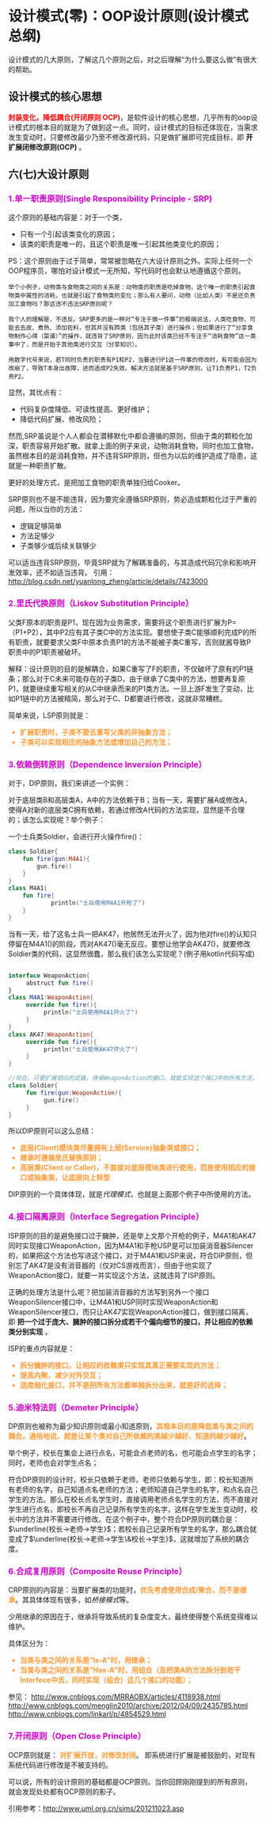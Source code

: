 ﻿# 设计模式(零)：OOP设计原则(设计模式总纲)

设计模式的几大原则，了解这几个原则之后，对之后理解“为什么要这么做”有很大的帮助。

## 设计模式的核心思想

__<span style="color:#FF0000">封装变化，降低耦合(开闭原则 OCP)</span>__，是软件设计的核心思想，几乎所有的oop设计模式的根本目的就是为了做到这一点。同时，设计模式的目标还体现在，当需求发生变动时，只要修改最少乃至不修改源代码，只是做扩展即可完成目标，即 __开扩展闭修改原则(OCP)__ 。

## 六(七)大设计原则

### <span style="color:#cc00cc"> 1.单一职责原则(Single Responsibility Principle - SRP)</span>

这个原则的基础内容是：对于一个类，

- 只有一个引起该类变化的原因；
- 该类的职责是唯一的，且这个职责是唯一引起其他类变化的原因；

PS：这个原则由于过于简单，常常被忽略在六大设计原则之外。实际上任何一个OOP程序员，哪怕对设计模式一无所知，写代码时也会默认地遵循这个原则。

```example
举个小例子，动物类与食物类之间的关系是：动物类的职责是吃掉食物，这个唯一的职责引起食物类中属性的消耗，也就是引起了食物类的变化；那么有人要问，动物（比如人类）不是还负责加工食物吗？那这违不违法SRP原则呢？

我个人的理解是，不违反。SRP更多的是一种对“专注于做一件事”的极端说法，人类吃食物，可能去去皮、煮熟、添加佐料，但其并没有跨类（包括其子类）进行操作；但如果进行了“分享食物制作心得（菜谱）”的操作，就违背了SRP原则，因为此时该类已经不专注于“消耗食物”这一类事中了，而是开始于其他类进行交互（分享知识）。

用数字代号来说，若T同时负责的职责有P1和P2，当要进行P1这一件事的修改时，有可能会因为改崩了，导致T本身出故障，进而造成P2失效。解决方法就是基于SRP原则，让T1负责P1，T2负责P2。
```

显然，其优点有：

- 代码复杂度降低、可读性提高、更好维护；
- 降低代码扩展、修改风险；

然而,SRP虽说是个人人都会在潜移默化中都会遵循的原则，但由于类的颗粒化加深，职责容易开始扩散。就拿上面的例子来说，动物消耗食物，同时也加工食物，虽然根本目的是消耗食物，并不违背SRP原则，但也为以后的维护造成了隐患，这就是一种职责扩散。

更好的处理方式，是把加工食物的职责单独归给Cooker。

SRP原则也不是不能违背，因为要完全遵循SRP原则，势必造成颗粒化过于严重的问题，所以当你的方法：

- 逻辑足够简单
- 方法足够少
- 子类够少或后续关联够少

可以适当违背SRP原则，毕竟SRP就为了解耦准备的，与其造成代码冗余和影响开发效率，还不如适当违背。
引用：<http://blog.csdn.net/yuanlong_zheng/article/details/7423000>

### <span style="color:#cc00cc"> 2.里氏代换原则（Liskov Substitution Principle）</span>

父类F原本的职责是P1，现在因为业务需求，需要将这个职责进行扩展为P=（P1+P2），其中P2应有其子类C中的方法实现。要想使子类C能够顺利完成P的所有职责，就要要求父类F中原本负责P1的方法不能被子类C重写，否则就酱导致P职责中的P1职责被破坏。

解释：设计原则的目的是解耦合，如果C重写了F的职责，不仅破坏了原有的P1链条；那么对于C未来可能存在的子类D，由于继承了C类中的方法，想要再复原P1，就要继续重写相关的从C中继承而来的P1类方法。一旦上游F发生了变动，比如P1链中的方法被精简，那么对于C、D都要进行修改，这就非常糟糕。

简单来说，LSP原则就是：

<span style="color: #ff9933;font-weight: bold;">

- 扩展职责时，子类不要去重写父类的非抽象方法；
- 子类可以实现相应的抽象方法或增加自己的方法；

</span>

### <span style="color:#cc00cc"> 3.依赖倒转原则（Dependence Inversion Principle） </span>

对于，DIP原则，我们来讲述一个实例：

对于底层类B和高层类A，A中的方法依赖于B；当有一天，需要扩展A或修改A，使得A对新的底层类C拥有依赖，若通过修改A代码的方法实现，显然是不合理的；该怎么实现呢？举个例子：

一个士兵类Soldier，会进行开火操作fire()：

```kotlin
class Soldier{
    fun fire(gun:M4A1){
        gun.fire()
    }
}
class M4A1{
    fun fire{
            println("士兵使用M4A1开枪了")
    }
}
```

当有一天，给了这名士兵一把AK47，他居然无法开火了，因为他对fire()的认知只停留在M4A1()的阶段，而对AK47()毫无反应。要想让他学会AK47()，就要修改Soldier类的代码，这显然很蠢，那么我们该怎么实现呢？(例子用kotlin代码写成) 

```kotlin

interface WeaponAction{
     abstruct fun fire()
}
class M4A1:WeaponAction{
     override fun fire(){
          println("士兵使用M4A1开火了")
     }
}
class AK47:WeaponAction{
     override fun fire(){
          println("士兵使用AK47开火了")
     }
}

//现在，只要扩展相应的武器，继承WeaponAction的接口，就能实现这个接口中的所有方法，对士兵类也无需进行修改。做到了开扩展闭修改。
class Soldier{
     fun fire(gun:WeaponAction){
          gun.fire()
     }
}

```

所以DIP原则可以这么总结：

<span style="color: #ff9933;font-weight: bold;">

- 底层(Client)模块类尽量拥有上层(Service)抽象类或接口；
- 继承时遵循里氏替换原则；
- 高层类(Client or Caller)，不直接对底层模块类进行使用，而是使用相应的接口或抽象类，让底层向上转型

</span>

DIP原则的一个具体体现，就是*代理模式*，也就是上面那个例子中所使用的方法。

### <span style="color:#cc00cc"> 4.接口隔离原则（Interface Segregation Principle）</span>

ISP原则的目的是避免接口过于臃肿，还是举上文那个开枪的例子，M4A1和AK47同时实现接口WeaponAction，因为M4A1和手枪USP是可以加装消音器Silencer的，如果把这个方法也写进这个接口，对于M4A1和USP来说，符合DIP原则，但别忘了AK47是没有消音器的（仅对CS游戏而言），但由于他实现了WeaponAction接口，就要一并实现这个方法，这就违背了ISP原则。

正确的处理方法是什么呢？把加装消音器的方法写到另外一个接口WeaponSilencer接口中，让M4A1和USP同时实现WeaponAction和WeaponSilencer接口，而只让AK47实现WeaponAction接口，做到接口隔离，即 __把一个过于庞大、臃肿的接口拆分成若干个偏向细节的接口，并让相应的依赖类分别实现__ 。

ISP的重点内容就是：

<span style="color: #ff9933;font-weight: bold;">

- 拆分臃肿的接口，让相应的依赖类只实现其真正需要实现的方法；
- 提高内聚，减少对外交互；
- 适度细化接口，并不是把所有方法都单独拆分出来，就是好的选择；

</span>

### <span style="color:#cc00cc"> 5.迪米特法则（Demeter Principle） </span>

DP原则也被称为最少知识原则或最小知道原则，<span style="color: #ff9933;font-weight: bold;">其根本目的是降低类与类之间的耦合。通俗地说，就是让某个类对自己所依赖的类越少越好、知道的越少越好</span>。

举个例子，校长在集会上进行点名，可能会点老师的名，也可能会点学生的名字；同时，老师也会对学生点名；

符合DP原则的设计时，校长只依赖于老师，老师只依赖与学生，即：校长知道所有老师的名字，自己知道点名老师的方法；老师知道自己学生的名字，和点名自己学生的方法。那么在校长点名学生时，直接调用老师点名学生的方法，而不直接对学生进行点名，即校长不再自己记录所有学生的名字，这样在学生发生变动时，校长中的方法并不需要进行修改。在这个例子中，整个符合DP原则的耦合是：$\underline{校长->老师->学生}$；若校长自己记录所有学生的名字，那么耦合就变成了$\underline{校长->老师->学生\&校长->学生}$，这就增加了系统的耦合度。

### <span style="color:#cc00cc"> 6.合成复用原则（Composite Reuse Principle） </span>

CRP原则的内容是：当要扩展类的功能时，<span style="color: #ff9933;font-weight: bold;">优先考虑使用合成/聚合，而不是继承</span>。其具体体现有很多，如*桥接模式*等。

少用继承的原因在于，继承将导致系统的复杂度变大，最终使得整个系统变得难以维护。

具体区分为：

<span style="color: #ff9933;font-weight: bold;">

- 当类与类之间的关系是"Is-A"时，用继承；
- 当类与类之间的关系是"Has-A"时，用组合（及把类A的方法拆分到若干Interfece中去，同时实现（组合）这几个接口的功能）；

</span>

参见：
<http://www.cnblogs.com/MRRAOBX/articles/4118938.html>
<http://www.cnblogs.com/menglin2010/archive/2012/04/09/2435785.html>
<http://www.cnblogs.com/linkarl/p/4854529.html>

### <span style="color:#cc00cc"> 7.开闭原则（Open Close Principle） </span>

OCP原则就是： <span style="color: #ff9933;font-weight: bold;">对扩展开放，对修改封闭</span>。 
即系统进行扩展是被鼓励的，对现有系统代码进行修改是不被支持的。

可以说，所有的设计原则的基础都是OCP原则。当你回顾刚刚提到的所有原则，就会发现处处都有OCP原则的影子。

引用参考：<http://www.uml.org.cn/sjms/201211023.asp>
